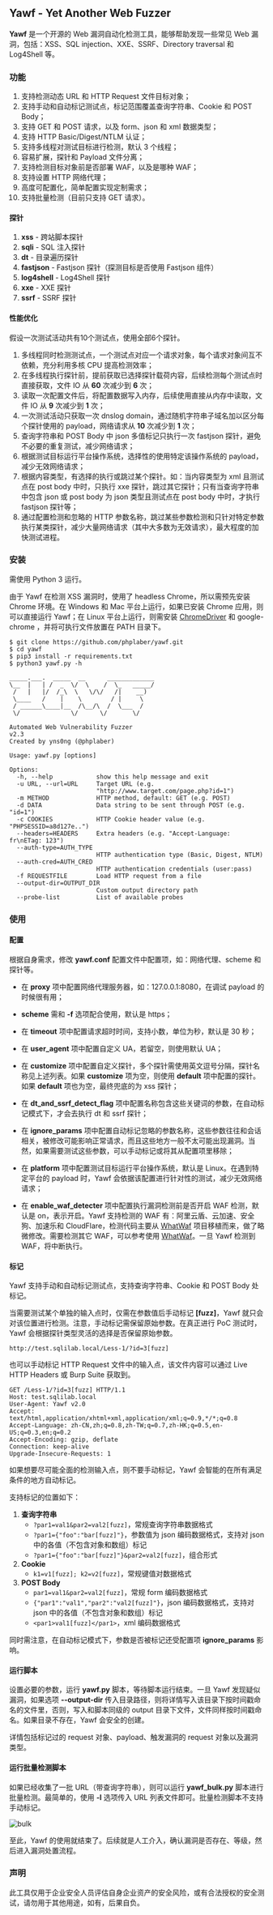 ## Yawf - Yet Another Web Fuzzer

**Yawf** 是一个开源的 Web 漏洞自动化检测工具，能够帮助发现一些常见 Web 漏洞，包括：XSS、SQL injection、XXE、SSRF、Directory traversal 和 Log4Shell 等。

### 功能

1.  支持检测动态 URL 和 HTTP Request 文件目标对象；
2.  支持手动和自动标记测试点，标记范围覆盖查询字符串、Cookie 和 POST Body；
3.  支持 GET 和 POST 请求，以及 form、json 和 xml 数据类型；
4.  支持 HTTP Basic/Digest/NTLM 认证；
5.  支持多线程对测试目标进行检测，默认 3 个线程；
6.  容易扩展，探针和 Payload 文件分离；
7.  支持检测目标对象前是否部署 WAF，以及是哪种 WAF；
8.  支持设置 HTTP 网络代理；
9.  高度可配置化，简单配置实现定制需求；
10. 支持批量检测（目前只支持 GET 请求）。

#### 探针

1.  **xss** - 跨站脚本探针
2.  **sqli** - SQL 注入探针
3.  **dt** - 目录遍历探针
4.  **fastjson** - Fastjson 探针（探测目标是否使用 Fastjson 组件）
5.  **log4shell** - Log4Shell 探针
6.  **xxe** - XXE 探针
7.  **ssrf** - SSRF 探针

#### 性能优化

假设一次测试活动共有10个测试点，使用全部6个探针。

1.  多线程同时检测测试点，一个测试点对应一个请求对象，每个请求对象间互不依赖，充分利用多核 CPU 提高检测效率；
2.  在多线程执行探针前，提前获取已选择探针载荷内容，后续检测每个测试点时直接获取，文件 IO 从 **60** 次减少到 **6** 次；
3.  读取一次配置文件后，将配置数据写入内存，后续使用直接从内存中读取，文件 IO 从 **9** 次减少到 **1** 次；
4.  一次测试活动只获取一次 dnslog domain，通过随机字符串子域名加以区分每个探针使用的 payload，网络请求从 **10** 次减少到 **1** 次；
5.  查询字符串和 POST Body 中 json 多值标记只执行一次 fastjson 探针，避免不必要的重复测试，减少网络请求；
6.  根据测试目标运行平台操作系统，选择性的使用特定该操作系统的 payload，减少无效网络请求；
7.  根据内容类型，有选择的执行或跳过某个探针。如：当内容类型为 xml 且测试点在 post body 中时，只执行 xxe 探针，跳过其它探针；只有当查询字符串中包含 json 或 post body 为 json 类型且测试点在 post body 中时，才执行 fastjson 探针等；
8.  通过配置检测和忽略的 HTTP 参数名称，跳过某些参数检测和只针对特定参数执行某类探针，减少大量网络请求（其中大多数为无效请求），最大程度的加快测试进程。

### 安装

需使用 Python 3 运行。

由于 Yawf 在检测 XSS 漏洞时，使用了 headless Chrome，所以需预先安装 Chrome 环境。在 Windows 和 Mac 平台上运行，如果已安装 Chrome 应用，则可以直接运行 Yawf；在 Linux 平台上运行，则需安装 [ChromeDriver](https://sites.google.com/chromium.org/driver/) 和 google-chrome ，并将可执行文件放置在 PATH 目录下。

```console
$ git clone https://github.com/phplaber/yawf.git
$ cd yawf
$ pip3 install -r requirements.txt
$ python3 yawf.py -h

_____.___.  _____  __      _____________
\__  |   | /  _  \/  \    /  \_   _____/
 /   |   |/  /_\  \   \/\/   /|    __)  
 \____   /    |    \        / |     \   
 / ______\____|__  /\__/\  /  \___  /   
 \/              \/      \/       \/    

Automated Web Vulnerability Fuzzer      
v2.3                               
Created by yns0ng (@phplaber)           

Usage: yawf.py [options]

Options:
  -h, --help            show this help message and exit
  -u URL, --url=URL     Target URL (e.g.
                        "http://www.target.com/page.php?id=1")
  -m METHOD             HTTP method, default: GET (e.g. POST)
  -d DATA               Data string to be sent through POST (e.g. "id=1")
  -c COOKIES            HTTP Cookie header value (e.g. "PHPSESSID=a8d127e..")
  --headers=HEADERS     Extra headers (e.g. "Accept-Language: fr\nETag: 123")
  --auth-type=AUTH_TYPE
                        HTTP authentication type (Basic, Digest, NTLM)
  --auth-cred=AUTH_CRED
                        HTTP authentication credentials (user:pass)
  -f REQUESTFILE        Load HTTP request from a file
  --output-dir=OUTPUT_DIR
                        Custom output directory path
  --probe-list          List of available probes
```

### 使用

#### 配置

根据自身需求，修改 **yawf.conf** 配置文件中配置项，如：网络代理、scheme 和探针等。

- 在 **proxy** 项中配置网络代理服务器，如：127.0.0.1:8080，在调试 payload 的时候很有用；

- **scheme** 需和 **-f** 选项配合使用，默认是 https；

- 在 **timeout** 项中配置请求超时时间，支持小数，单位为秒，默认是 30 秒；

- 在 **user_agent** 项中配置自定义 UA，若留空，则使用默认 UA；

- 在 **customize** 项中配置自定义探针，多个探针需使用英文逗号分隔，探针名称见上述列表。如果 **customize** 项为空，则使用 **default** 项中配置的探针。如果 **default** 项也为空，最终兜底的为 xss 探针；

- 在 **dt_and_ssrf_detect_flag** 项中配置名称包含这些关键词的参数，在自动标记模式下，才会去执行 dt 和 ssrf 探针；

- 在 **ignore_params** 项中配置自动标记忽略的参数名称，这些参数往往和会话相关，被修改可能影响正常请求，而且这些地方一般不太可能出现漏洞。当然，如果需要测试这些参数，可以手动标记或将其从配置项里移除；

- 在 **platform** 项中配置测试目标运行平台操作系统，默认是 Linux。在遇到特定平台的 payload 时，Yawf 会依据该配置进行针对性的测试，减少无效网络请求；

- 在 **enable_waf_detecter** 项中配置执行漏洞检测前是否开启 WAF 检测，默认是 on，表示开启。Yawf 支持检测的 WAF 有：阿里云盾、云加速、安全狗、加速乐和 CloudFlare，检测代码主要从 [WhatWaf](https://github.com/Ekultek/WhatWaf) 项目移植而来，做了略微修改。需要检测其它 WAF，可以参考使用 [WhatWaf](https://github.com/Ekultek/WhatWaf)。一旦 Yawf 检测到 WAF，将中断执行。

#### 标记

Yawf 支持手动和自动标记测试点，支持查询字符串、Cookie 和 POST Body 处标记。

当需要测试某个单独的输入点时，仅需在参数值后手动标记 **[fuzz]**，Yawf 就只会对该位置进行检测。注意，手动标记需保留原始参数。在真正进行 PoC 测试时，Yawf 会根据探针类型灵活的选择是否保留原始参数。

```
http://test.sqlilab.local/Less-1/?id=3[fuzz]
```

也可以手动标记 HTTP Request 文件中的输入点，该文件内容可以通过 Live HTTP Headers 或 Burp Suite 获取到。

```
GET /Less-1/?id=3[fuzz] HTTP/1.1
Host: test.sqlilab.local
User-Agent: Yawf v2.0
Accept: text/html,application/xhtml+xml,application/xml;q=0.9,*/*;q=0.8
Accept-Language: zh-CN,zh;q=0.8,zh-TW;q=0.7,zh-HK;q=0.5,en-US;q=0.3,en;q=0.2
Accept-Encoding: gzip, deflate
Connection: keep-alive
Upgrade-Insecure-Requests: 1
```
如果想要尽可能全面的检测输入点，则不要手动标记，Yawf 会智能的在所有满足条件的地方自动标记。

支持标记的位置如下：

1.  **查询字符串**
    -  `?par1=val1&par2=val2[fuzz]`，常规查询字符串数据格式
    -  `?par1={"foo":"bar[fuzz]"}`，参数值为 json 编码数据格式，支持对 json 中的各值（不包含对象和数组）标记
    -  `?par1={"foo":"bar[fuzz]"}&par2=val2[fuzz]`，组合形式
2.  **Cookie**
    -  `k1=v1[fuzz]; k2=v2[fuzz]`，常规键值对数据格式
3.  **POST Body**
    -  `par1=val1&par2=val2[fuzz]`，常规 form 编码数据格式
    -  `{"par1":"val1","par2":"val2[fuzz]"}`，json 编码数据格式，支持对 json 中的各值（不包含对象和数组）标记
    -  `<par1>val1[fuzz]</par1>`，xml 编码数据格式

同时需注意，在自动标记模式下，参数是否被标记还受配置项 **ignore_params** 影响。

#### 运行脚本

设置必要的参数，运行 **yawf.py** 脚本，等待脚本运行结束。一旦 Yawf 发现疑似漏洞，如果选项 **--output-dir** 传入目录路径，则将详情写入该目录下按时间戳命名的文件里，否则，写入和脚本同级的 output 目录下文件，文件同样按时间戳命名。如果目录不存在，Yawf 会安全的创建。

详情包括标记过的 request 对象、payload、触发漏洞的 request 对象以及漏洞类型。

#### 运行批量检测脚本

如果已经收集了一批 URL（带查询字符串），则可以运行 ****yawf_bulk.py**** 脚本进行批量检测。最简单的，使用 **-l** 选项传入 URL 列表文件即可。批量检测脚本不支持手动标记。

![bulk](./bulk_poc.jpeg "bulk scanning")

至此，Yawf 的使用就结束了。后续就是人工介入，确认漏洞是否存在、等级，然后进入漏洞处置流程。

### 声明

此工具仅用于企业安全人员评估自身企业资产的安全风险，或有合法授权的安全测试，请勿用于其他用途，如有，后果自负。

